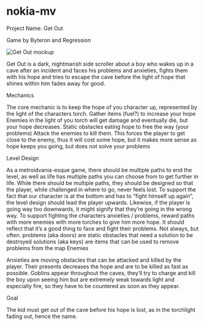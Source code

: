 # nokia-mv

Project Name: Get Out

Game by Byteron and Regression

![Get Out mockup](https://i.imgur.com/dJrZ41d.png)

Get Out is a dark, nightmarish side scroller about a boy who wakes up in a cave after an incident and faces his problems and anxieties, fights them with his hope and tries to escape the cave before the light of hope that shines within him fades away for good.

Mechanics

The core mechanic is to keep the hope of you character up, represented by the light of the characters torch.
Gather items (fuel?) to increase your hope
Enemies in the light of you torch will get damage and eventually die, but your hope decreases.
Static obstacles eating hope to free the way (your problems)
Attack the enemies to kill them. This forces the player to get close to the enemy, thus it will cost some hope, but it makes more sense as hope keeps you going, but does not solve your problems

Level Design

As a metroidvania-esque game, there should be multiple paths to end the level, as well as life has multiple paths you can choose from to get further in life.
While there should be multiple paths, they should be designed so that the player, while challenged in where to go, never feels lost.
To support the fact that our character is at the bottom and has to “fight himself up again”, the level design should lead the player upwards.  Likewise, if the player is going way too downwards, it might signify that they’re going in the wrong way.
To support fighting the characters anxieties / problems, reward paths with more enemies with more torches to give him more hope. It should reflect that it’s a good thing to face and fight their problems. Not always, but often.
problems (aka doors) are static obstacles that need a solution to be destroyed
solutions (aka keys) are items that can be used to remove problems from the map
Enemies

Anxieties are moving obstacles that can be attacked and killed by the player. Their presents decreases the hope and are to be killed as fast as possible.
Goblins appear throughout the caves, they’ll try to charge and kill the boy upon seeing him but are extremely weak towards light and especially fire, so they have to be countered as soon as they appear.

Goal

The kid must get out of the cave before his hope is lost, as in the torchlight fading out, hence the name.
